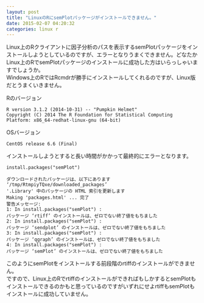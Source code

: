 ```yaml
---
layout: post
title: "LinuxのRにsemPlotパッケージがインストールできません。"
date: 2015-02-07 04:20:32
categories: linux r
---
```

<p>Linux上のRクライアントに因子分析のパスを表示するsemPlotパッケージをインストールしようとしているのですが、エラーとなりうまくできません。どなたかLinux上のRでsemPlotパッケージのインストールに成功した方はいらっしゃいますでしょうか。<br>
Windows上のRではRcmdrが勝手にインストールしてくれるのですが、Linux版だとうまくいきません。</p>

<p>Rのバージョン</p>

<pre><code>R version 3.1.2 (2014-10-31) -- "Pumpkin Helmet"
Copyright (C) 2014 The R Foundation for Statistical Computing
Platform: x86_64-redhat-linux-gnu (64-bit)
</code></pre>

<p>OSバージョン</p>

<pre><code>CentOS release 6.6 (Final)
</code></pre>

<p>インストールしようとすると長い時間がかかって最終的にエラーとなります。</p>

<pre><code>install.packages("semPlot")

ダウンロードされたパッケージは、以下にあります
‘/tmp/RtmpiyTQxe/downloaded_packages’
'.Library' 中のパッケージの HTML 索引を更新します
Making 'packages.html' ... 完了
警告メッセージ:
1: In install.packages("semPlot") :
パッケージ ‘rtiff’ のインストールは、ゼロでない終了値をもちました
2: In install.packages("semPlot") :
パッケージ ‘sendplot’ のインストールは、ゼロでない終了値をもちました
3: In install.packages("semPlot") :
パッケージ ‘qgraph’ のインストールは、ゼロでない終了値をもちました
4: In install.packages("semPlot") :
パッケージ ‘semPlot’ のインストールは、ゼロでない終了値をもちました
</code></pre>

<p>このようにsemPlotをインストールする前段階のrtiffのインストールができません。<br>
ですので、Linux上のRでrtiffのインストールができればもしかするとsemPlotもインストールできるのかもと思っているのですがいずれにせよrtiffもsemPlotもインストールに成功していません。</p>
